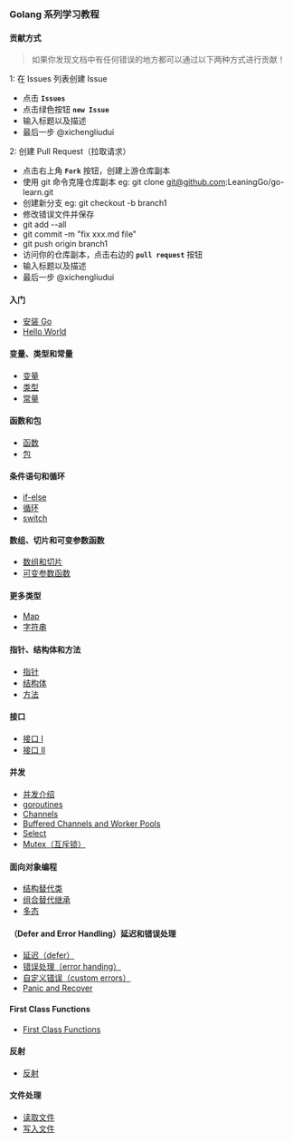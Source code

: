 
### Golang 系列学习教程

#### 贡献方式

> 如果你发现文档中有任何错误的地方都可以通过以下两种方式进行贡献！

1: 在 Issues 列表创建 Issue

* 点击 **`Issues`**
* 点击绿色按钮 **`new Issue`**
* 输入标题以及描述
* 最后一步 @xichengliudui

2: 创建 Pull Request（拉取请求）

* 点击右上角 **`Fork`** 按钮，创建上游仓库副本
* 使用 git 命令克隆仓库副本 eg: git clone git@github.com:LeaningGo/go-learn.git
* 创建新分支 eg: git checkout -b branch1
* 修改错误文件并保存
* git add --all
* git commit -m "fix xxx.md file"
* git push origin branch1
* 访问你的仓库副本，点击右边的 **`pull request`** 按钮
* 输入标题以及描述
* 最后一步 @xichengliudui

#### 入门
* [安装 Go](go-install.md)
* [Hello World](go-helloworld.md)

#### 变量、类型和常量
* [变量](go-variables.md)
* [类型](go-types.md)
* [常量](go-constants.md)

#### 函数和包
* [函数](go-functions.md)
* [包](go-packages.md)

#### 条件语句和循环
* [if-else](go-if-else.md)
* [循环](go-loops.md)
* [switch](go-switch.md)

#### 数组、切片和可变参数函数
* [数组和切片](go-switch.md)
* [可变参数函数](go-variadic-functions.md)

#### 更多类型
* [Map](go-map.md)
* [字符串](go-strings.md) 

#### 指针、结构体和方法
* [指针](go-pointers.md)
* [结构体](go-structures.md)
* [方法](go-methods.md)

#### 接口
* [接口 I](interface%20I.md)
* [接口 II](interface%20II.md)

#### 并发
* [并发介绍](Introduction%20to%20Concurrency.md)
* [goroutines](goroutines.md)
* [Channels](channels.md)
* [Buffered Channels and Worker Pools](buffered-channels-worker-pools.md)
* [Select](select.md)
* [Mutex（互斥锁）](mutex.md)

#### 面向对象编程
* [结构替代类](structs-instead-of-classes.md)
* [组合替代继承](inheritance.md)
* [多态](polymorphism.md)

#### （Defer and Error Handling）延迟和错误处理
* [延迟（defer）](defer.md)
* [错误处理（error handing）](error-handling.md)
* [自定义错误（custom errors）](ustom-errors.md)
* [Panic and Recover](panic-and-recover.md)

#### First Class Functions
* [First Class Functions](first-class-functions.md)

#### 反射
* [反射](reflection.md)

#### 文件处理
* [读取文件](read-files.md)
* [写入文件](write-files.md)




